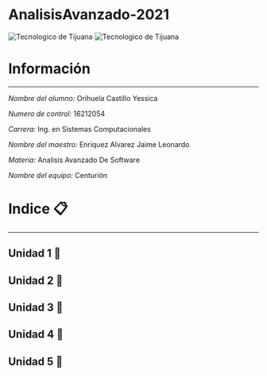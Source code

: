 # AnalisisAvanzado-2021
![Tecnologico de Tijuana](https://upload.wikimedia.org/wikipedia/commons/2/2e/ITT.jpg)
![Tecnologico de Tijuana](https://tijuana.tecnm.mx/wp-content/uploads/2015/05/SISTEMAS-COMPUTACIONALES_LOGOTIPO.png)

# Información
---
 *Nombre del alumno:*  Orihuela Castillo Yessica

 *Numero de control:*  16212054

 *Carrera:*  Ing. en Sistemas Computacionales

 *Nombre del maestro:*  Enriquez Alvarez Jaime Leonardo 

*Materia:*  Analisis Avanzado De Software

*Nombre del equipo:* Centurión 

# Indice :clipboard: 
---
## Unidad 1 :page_facing_up:

## Unidad 2 :page_facing_up:

## Unidad 3 :page_facing_up:

## Unidad 4 :page_facing_up:

## Unidad 5 :page_facing_up:
